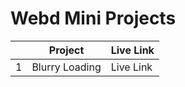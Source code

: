 # Webd Mini Projects
| | Project                   | Live Link |
|-|---------------------------|-----------|
|1| Blurry Loading            | Live Link |
